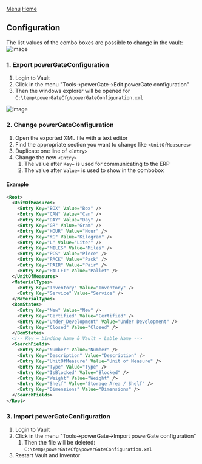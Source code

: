 [Menu](../README.md) [Home](./home.md)
## Configuration

The list values of the combo boxes are possible to change in the vault:
![image](https://user-images.githubusercontent.com/36075173/82907566-102c2d80-9f67-11ea-8cc8-f888b6b2196f.png)


### 1. Export powerGateConfiguration

1. Login to Vault
1. Click in the menu "Tools->powerGate->Edit powerGate configuration"
1. Then the windows explorer will be opened for `C:\temp\powerGateCfg\powerGateConfiguration.xml`

![image](https://user-images.githubusercontent.com/36075173/82907301-b9beef00-9f66-11ea-9920-fd9b86c7e5d0.png)

### 2. Change powerGateConfiguration

1. Open the exported XML file with a text editor
1. Find the appropriate section you want to change like `<UnitOfMeasures>`
1. Duplicate one line of `<Entry>`
1. Change the new `<Entry>`
   1. The value after `Key=` is used for communicating to the ERP
   1. The value after `Value=` is used to show in the combobox

#### Example

```XML
<Root>
  <UnitOfMeasures>
    <Entry Key="BOX" Value="Box" />
    <Entry Key="CAN" Value="Can" />
    <Entry Key="DAY" Value="Day" />
    <Entry Key="GR" Value="Gram" />
    <Entry Key="HOUR" Value="Hour" />
    <Entry Key="KG" Value="Kilogram" />
    <Entry Key="L" Value="Liter" />
    <Entry Key="MILES" Value="Miles" />
    <Entry Key="PCS" Value="Piece" />
    <Entry Key="PACK" Value="Pack" />
    <Entry Key="PAIR" Value="Pair" />
    <Entry Key="PALLET" Value="Pallet" />
  </UnitOfMeasures>
  <MaterialTypes>
    <Entry Key="Inventory" Value="Inventory" />
    <Entry Key="Service" Value="Service" />
  </MaterialTypes>
  <BomStates>
    <Entry Key="New" Value="New" />
    <Entry Key="Certified" Value="Certified" />
    <Entry Key="Under_Development" Value="Under Development" />
    <Entry Key="Closed" Value="Closed" />
  </BomStates>
  <!-- Key = binding Name & Vault = Lable Name -->
  <SearchFields>
    <Entry Key="Number" Value="Number" />
    <Entry Key="Description" Value="Description" />
    <Entry Key="UnitOfMeasure" Value="Unit of Measure" />
    <Entry Key="Type" Value="Type" />
    <Entry Key="IsBlocked" Value="Blocked" />
    <Entry Key="Weight" Value="Weight" />
    <Entry Key="Shelf" Value="Storage Area / Shelf" />
    <Entry Key="Dimensions" Value="Dimensions" />
  </SearchFields>
</Root>
```

### 3. Import powerGateConfiguration

1. Login to Vault
1. Click in the menu "Tools->powerGate->Import powerGate configuration"
   1. Then the file will be deleted: `C:\temp\powerGateCfg\powerGateConfiguration.xml`
1. Restart Vault and Inventor

